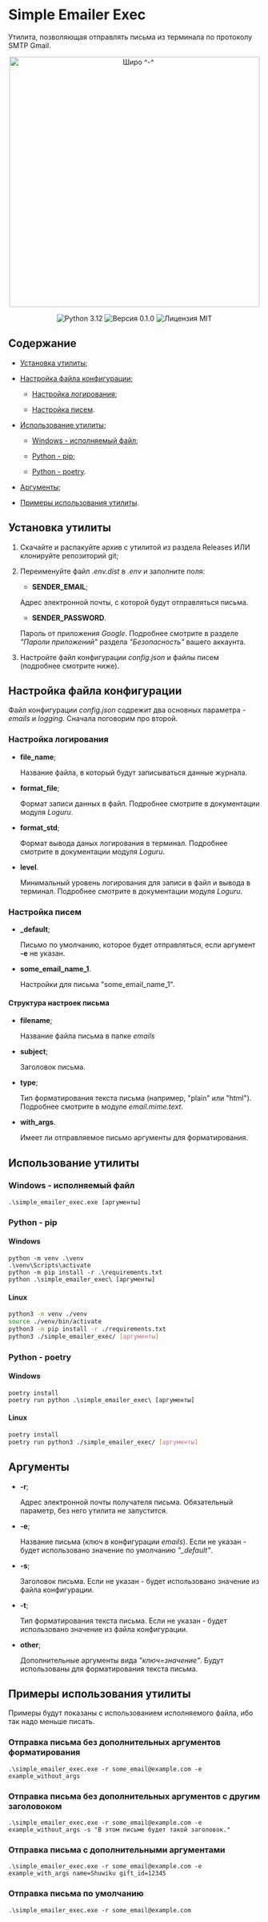 # Simple Emailer Exec

Утилита, позволяющая отправлять письма из терминала по протоколу SMTP Gmail.

<p align="center">
    <img alt="Широ ^-^" width="500" src="https://i.ibb.co/gyjPNyr/shiro.gif"/>
</p>

<p align="center">
    <img alt="Python 3.12" src="https://img.shields.io/badge/Python-3.12-yellow?style=flat">
    <img alt="Версия 0.1.0" src="https://img.shields.io/badge/%D0%92%D0%B5%D1%80%D1%81%D0%B8%D1%8F-0.1.0-purple?style=flat">
    <img alt="Лицензия MIT" src="https://img.shields.io/badge/%D0%9B%D0%B8%D1%86%D0%B5%D0%BD%D0%B7%D0%B8%D1%8F-MIT-aqua?style=flat">
</p>

## Содержание

- [Установка утилиты](#установка-утилиты);

- [Настройка файла конфигурации](#настройка-файла-конфигурации);

  - [Настройка логирования](#настройка-логирования);

  - [Настройка писем](#настройка-писем).

- [Использование утилиты](#использование-утилиты);

  - [Windows - исполняемый файл](#windows---исполняемый-файл);

  - [Python - pip](#python---pip);

  - [Python - poetry](#python---poetry).

- [Аргументы](#аргументы);

- [Примеры использования утилиты](#примеры-использования-утилиты).

## Установка утилиты

1. Скачайте и распакуйте архив с утилитой из раздела Releases ИЛИ клонируйте репозиторий git;

1. Переименуйте файл *.env.dist* в *.env* и заполните поля:

    - **SENDER_EMAIL**;

    Адрес электронной почты, с которой будут отправляться письма.

    - **SENDER_PASSWORD**.

    Пароль от приложения *Google*. Подробнее смотрите в разделе *"Пароли приложений"* раздела *"Безопасность"* вашего аккаунта.

1. Настройте файл конфигурации *config.json* и файлы писем (подробнее смотрите ниже).

## Настройка файла конфигурации

Файл конфигурации *config.json* содрежит два основных параметра - *emails* и *logging*. Сначала поговорим про второй.

### Настройка логирования

- **file_name**;

    Название файла, в который будут записываться данные журнала.

- **format_file**;

    Формат записи данных в файл. Подробнее смотрите в документации модуля *Loguru*.

- **format_std**;

    Формат вывода даных логирования в терминал. Подробнее смотрите в документации модуля *Loguru*.

- **level**.

    Минимальный уровень логирования для записи в файл и вывода в терминал. Подробнее смотрите в документации модуля *Loguru*.

### Настройка писем

- **_default**;

    Письмо по умолчанию, которое будет отправляться, если аргумент **-e** не указан.

- **some_email_name_1**.

    Настройки для письма "some_email_name_1".

#### Структура настроек письма

- **filename**;

    Название файла письма в папке *emails*

- **subject**;

    Заголовок письма.

- **type**;

    Тип форматирования текста письма (например, "plain" или "html"). Подробнее смотрите в модуле *email.mime.text*.

- **with_args**.

    Имеет ли отправляемое письмо аргументы для форматирования.

## Использование утилиты

### Windows - исполняемый файл

```shell
.\simple_emailer_exec.exe [аргументы]
```

### Python - pip

#### Windows

```shell
python -m venv .\venv
.\venv\Scripts\activate
python -m pip install -r .\requirements.txt
python .\simple_emailer_exec\ [аргументы]
```

#### Linux

```bash
python3 -m venv ./venv
source ./venv/bin/activate
python3 -m pip install -r ./requirements.txt
python3 ./simple_emailer_exec/ [аргументы]
```

### Python - poetry

#### Windows

```shell
poetry install
poetry run python .\simple_emailer_exec\ [аргументы]
```

#### Linux

```bash
poetry install
poetry run python3 ./simple_emailer_exec/ [аргументы]
```

## Аргументы

- **-r**;

    Адрес электронной почты получателя письма. Обязательный параметр, без него утилита не запустится.

- **-e**;

    Название письма (ключ в конфигурации *emails*). Если не указан - будет использовано значение по умолчанию *"_default"*.

- **-s**;

    Заголовок письма. Если не указан - будет использовано значение из файла конфигурации.

- **-t**;

    Тип форматирования текста письма. Если не указан - будет использовано значение из файла конфигурации.

- **other**;

    Дополнительные аргументы вида *"ключ=значение"*. Будут использованы для форматирования текста письма.

## Примеры использования утилиты

Примеры будут показаны с использованием исполняемого файла, ибо так надо меньше писать.

### Отправка письма без дополнительных аргументов форматирования

```shell
.\simple_emailer_exec.exe -r some_email@example.com -e example_without_args
```

### Отправка письма без дополнительных аргументов с другим заголовоком

```shell
.\simple_emailer_exec.exe -r some_email@example.com -e example_without_args -s "В этом письме будет такой заголовок."
```

### Отправка письма с дополнительными аргументами

```shell
.\simple_emailer_exec.exe -r some_email@example.com -e example_with_args name=Shuwiku gift_id=12345
```

### Отправка письма по умолчанию

```shell
.\simple_emailer_exec.exe -r some_email@example.com
```
